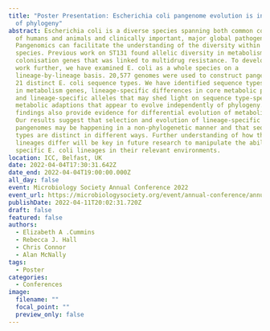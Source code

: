 ```yaml
---
title: "Poster Presentation: Escherichia coli pangenome evolution is independent
  of phylogeny"
abstract: Escherichia coli is a diverse species spanning both common commensals
  of humans and animals and clinically important, major global pathogens.
  Pangenomics can facilitate the understanding of the diversity within this
  species. Previous work on ST131 found allelic diversity in metabolism and
  colonisation genes that was linked to multidrug resistance. To develop this
  work further, we have examined E. coli as a whole species on a
  lineage-by-lineage basis. 20,577 genomes were used to construct pangenomes for
  21 distinct E. coli sequence types. We have identified sequence types enriched
  in metabolism genes, lineage-specific differences in core metabolic profiles,
  and lineage-specific alleles that may shed light on sequence type-specific
  metabolic adaptions that appear to evolve independently of phylogeny. These
  findings also provide evidence for differential evolution of metabolism genes.
  Our results suggest that selection and evolution of lineage-specific E. coli
  pangenomes may be happening in a non-phylogenetic manner and that sequence
  types are distinct in different ways. Further understanding of how these
  lineages differ will be key in future research to manipulate the abilities of
  specific E. coli lineages in their relevant environments.
location: ICC, Belfast, UK
date: 2022-04-04T17:30:31.642Z
date_end: 2022-04-04T19:00:00.000Z
all_day: false
event: Microbiology Society Annual Conference 2022
event_url: https://microbiologysociety.org/event/annual-conference/annual-conference-2022.html#tab-1
publishDate: 2022-04-11T20:02:31.720Z
draft: false
featured: false
authors:
  - Elizabeth A .Cummins
  - Rebecca J. Hall
  - Chris Connor
  - Alan McNally
tags:
  - Poster
categories:
  - Conferences
image:
  filename: ""
  focal_point: ""
  preview_only: false
---
```

